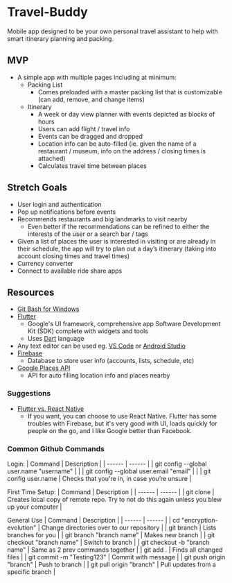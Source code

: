 # Travel-Buddy
Mobile app designed to be your own personal travel assistant to help with smart itinerary planning and packing.

## MVP
- A simple app with multiple pages including at minimum:
  - Packing List
    - Comes preloaded with a master packing list that is customizable (can add, remove, and change items)
  - Itinerary
    - A week or day view planner with events depicted as blocks of hours
    - Users can add flight / travel info
    - Events can be dragged and dropped
    - Location info can be auto-filled (ie. given the name of a restaurant / museum, info on the address / closing times is attached)
    - Calculates travel time between places

## Stretch Goals
- User login and authentication
- Pop up notifications before events
- Recommends restaurants and big landmarks to visit nearby
  - Even better if the recommendations can be refined to either the interests of the user or a search bar / tags
- Given a list of places the user is interested in visiting or are already in their schedule, the app will try to plan out a day’s itinerary (taking into account closing times and travel times)
- Currency converter
- Connect to available ride share apps

## Resources
- [Git Bash for Windows](https://gitforwindows.org)
- [Flutter](https://flutter.dev/)
  - Google's UI framework, comprehensive app Software Development Kit (SDK) complete with widgets and tools 
  - Uses [Dart](https://dart.dev/) language
- Any text editor can be used eg. [VS Code](https://code.visualstudio.com/) or [Android Studio](https://developer.android.com/studio)
- [Firebase](https://firebase.google.com/)
  - Database to store user info (accounts, lists, schedule, etc)
- [Google Places API](https://developers.google.com/places/web-service/intro)
  - API for auto filling location info and places nearby

### Suggestions
- [Flutter vs. React Native](https://www.thedroidsonroids.com/blog/flutter-vs-react-native-what-to-choose-in-2020)
  - If you want, you can choose to use React Native. Flutter has some troubles with Firebase, but it's very good with UI, loads quickly for people on the go, and I like Google better than Facebook.

### Common Github Commands
Login:
| Command | Description |
| ------ | ------ |
| git config --global user.name "username" |  |
| git config --global user.email "email" |  |
| git config user.name | Checks that you're in, in case you’re unsure |

First Time Setup:
| Command | Description |
| ------ | ------ |
| git clone | Creates local copy of remote repo. Try to not do this again unless you blew up your computer |

General Use
| Command | Description |
| ------ | ------ |
| cd "encryption-evolution" | Change directories over to our repository |
| git branch | Lists branches for you |
| git branch "branch name" | Makes new branch |
| git checkout "branch name" | Switch to branch |
| git checkout -b "branch name" | Same as 2 prev commands together |
| git add . | Finds all changed files |
| git commit -m "Testing123" | Commit with message |
| git push origin "branch" | Push to branch |
| git pull origin "branch" | Pull updates from a specific branch |



